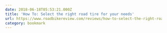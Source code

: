 ```yaml
---
date: 2018-06-18T05:53:21.000Z
title: 'How To: Select the right road tire for your needs'
url: https://www.roadbikereview.com/reviews/how-to-select-the-right-road-tire-for-your-needs
category: bookmark
---
```


